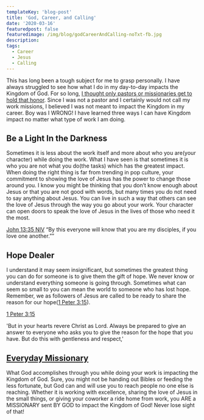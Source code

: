 ```yaml
---
templateKey: 'blog-post'
title: 'God, Career, and Calling'
date: '2020-03-16'
featuredpost: false
featuredimage: /img/blog/godCareerAndCalling-noTxt-fb.jpg
description:
tags:
  - Career
  - Jesus
  - Calling
---
```


This has long been a tough subject for me to grasp personally. I have always struggled to see how what I do in my day-to-day impacts the Kingdom of God. For so long, [I thought only pastors or missionaries get to hold that honor](https://www.craigbooker.com/blog/where-do-missionaries-come-from/). Since I was not a pastor and I certainly would not call my work missions, I believed I was not meant to impact the Kingdom in my career. Boy was I WRONG! I have learned three ways I can have Kingdom impact no matter what type of work I am doing.

## Be a Light In the Darkness

Sometimes it is less about the work itself and more about who you are(your character) while doing the work. What I have seen is that sometimes it is who you are not what you do(the tasks) which has the greatest impact. When doing the right thing is far from trending in pop culture, your commitment to showing the love of Jesus has the power to change those around you. I know you might be thinking that you don’t know enough about Jesus or that you are not good with words, but many times you do not need to say anything about Jesus. You can live in such a way that others can see the love of Jesus through the way you go about your work. Your character can open doors to speak the love of Jesus in the lives of those who need it the most.

[‭‭John‬ ‭13:35‬ ‭NIV‬‬](https://www.bible.com/bible/111/jhn.13.35.niv)
“By this everyone will know that you are my disciples, if you love one another.””

## Hope Dealer

I understand it may seem insignificant, but sometimes the greatest thing you can do for someone is to give them the gift of hope. We never know or understand everything someone is going through. Sometimes what can seem so small to you can mean the world to someone who has lost hope. Remember, we as followers of Jesus are called to be ready to share the reason for our hope([1 Peter 3:15](https://my.bible.com/bible/111/1PE.3.15)).

[1 Peter 3:15](https://my.bible.com/bible/111/1PE.3.15)

'But in your hearts revere Christ as Lord. Always be prepared to give an answer to everyone who asks you to give the reason for the hope that you have. But do this with gentleness and respect,'

## [Everyday Missionary](https://www.craigbooker.com/blog/3-misconceptions-of-missionaries/)

What God accomplishes through you while doing your work is impacting the Kingdom of God. Sure, you might not be handing out Bibles or feeding the less fortunate, but God can and will use you to reach people no one else is reaching. Whether it is working with excellence, sharing the love of Jesus in the small things, or giving your coworker a ride home from work, you ARE a MISSIONARY sent BY GOD to impact the Kingdom of God! Never lose sight of that!
